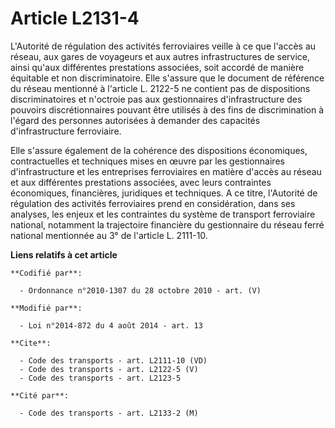 # Article L2131-4

L'Autorité de régulation des activités ferroviaires veille à ce que l'accès au réseau, aux gares de voyageurs et aux autres
infrastructures de service, ainsi qu'aux différentes prestations associées, soit accordé de manière équitable et non
discriminatoire. Elle s'assure que le document de référence du réseau mentionné à l'article L. 2122-5 ne contient pas de
dispositions discriminatoires et n'octroie pas aux gestionnaires d'infrastructure des pouvoirs discrétionnaires pouvant être
utilisés à des fins de discrimination à l'égard des personnes autorisées à demander des capacités d'infrastructure
ferroviaire. 

Elle s'assure également de la cohérence des dispositions économiques, contractuelles et techniques mises en œuvre par les
gestionnaires d'infrastructure et les entreprises ferroviaires en matière d'accès au réseau et aux différentes prestations
associées, avec leurs contraintes économiques, financières, juridiques et techniques. A ce titre, l'Autorité de régulation
des activités ferroviaires prend en considération, dans ses analyses, les enjeux et les contraintes du système de transport
ferroviaire national, notamment la trajectoire financière du gestionnaire du réseau ferré national mentionnée au 3° de
l'article L. 2111-10.

**Liens relatifs à cet article**

	**Codifié par**:

	  - Ordonnance n°2010-1307 du 28 octobre 2010 - art. (V)

	**Modifié par**:

	  - Loi n°2014-872 du 4 août 2014 - art. 13

	**Cite**:

	  - Code des transports - art. L2111-10 (VD)
	  - Code des transports - art. L2122-5 (V)
	  - Code des transports - art. L2123-5

	**Cité par**:

	  - Code des transports - art. L2133-2 (M)
